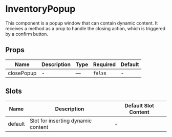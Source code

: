 # InventoryPopup

This component is a popup window that can contain dynamic content. It receives a method as a prop to handle the closing action, which is triggered by a confirm button.

## Props

<!-- @vuese:InventoryPopup:props:start -->
|Name|Description|Type|Required|Default|
|---|---|---|---|---|
|closePopup|-|—|`false`|-|

<!-- @vuese:InventoryPopup:props:end -->


## Slots

<!-- @vuese:InventoryPopup:slots:start -->
|Name|Description|Default Slot Content|
|---|---|---|
|default|Slot for inserting dynamic content|-|

<!-- @vuese:InventoryPopup:slots:end -->


